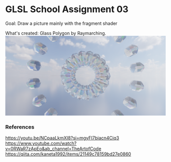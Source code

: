 # GLSL School Assignment 03
Goal: Draw a picture mainly with the fragment shader

What's created: Glass Polygon by Raymarching.
![raymarching](/src/keyshot.png/)

### References
https://youtu.be/NCpaaLkmXI8?si=mgyFI7biacn4Ciq3  
https://www.youtube.com/watch?v=0RWaR7zApEo&ab_channel=TheArtofCode  
https://qiita.com/kaneta1992/items/21149c78159bd27e0860
